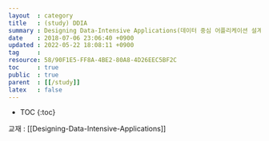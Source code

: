 ```yaml
---
layout  : category
title   : (study) DDIA
summary : Designing Data-Intensive Applications(데이터 중심 어플리케이션 설계)
date    : 2018-07-06 23:06:40 +0900
updated : 2022-05-22 18:08:11 +0900
tag     : 
resource: 58/90F1E5-FF8A-4BE2-80A8-4D26EEC5BF2C
toc     : true
public  : true
parent  : [[/study]]
latex   : false
---
```

* TOC
{:toc}

교재 : [[Designing-Data-Intensive-Applications]]

